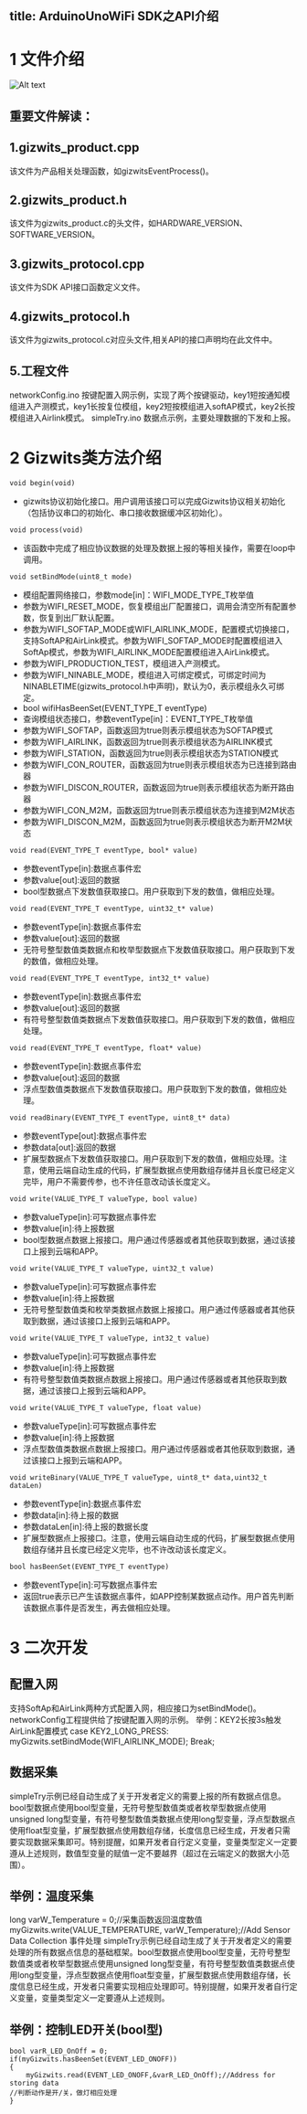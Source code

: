title: ArduinoUnoWiFi SDK之API介绍
----


# 1 文件介绍

![Alt text](/assets/zh-cn/deviceDev/ArduinoUNO/SDK/20170918154251.png)

## 重要文件解读：
## 1.gizwits_product.cpp
该文件为产品相关处理函数，如gizwitsEventProcess()。

## 2.gizwits_product.h
该文件为gizwits_product.c的头文件，如HARDWARE_VERSION、SOFTWARE_VERSION。

## 3.gizwits_protocol.cpp
该文件为SDK API接口函数定义文件。

## 4.gizwits_protocol.h
该文件为gizwits_protocol.c对应头文件,相关API的接口声明均在此文件中。

## 5.工程文件
networkConfig.ino
按键配置入网示例，实现了两个按键驱动，key1短按通知模组进入产测模式，key1长按复位模组，key2短按模组进入softAP模式，key2长按模组进入Airlink模式。
simpleTry.ino
数据点示例，主要处理数据的下发和上报。

# 2 Gizwits类方法介绍
`void begin(void)`
* gizwits协议初始化接口。用户调用该接口可以完成Gizwits协议相关初始化（包括协议串口的初始化、串口接收数据缓冲区初始化）。

`void process(void)`
* 该函数中完成了相应协议数据的处理及数据上报的等相关操作，需要在loop中调用。

`void setBindMode(uint8_t mode)`
* 模组配置网络接口，参数mode[in]：WIFI_MODE_TYPE_T枚举值
* 参数为WIFI_RESET_MODE，恢复模组出厂配置接口，调用会清空所有配置参数，恢复到出厂默认配置。
* 参数为WIFI_SOFTAP_MODE或WIFI_AIRLINK_MODE，配置模式切换接口，支持SoftAP和AirLink模式。参数为WIFI_SOFTAP_MODE时配置模组进入SoftAp模式，参数为WIFI_AIRLINK_MODE配置模组进入AirLink模式。
* 参数为WIFI_PRODUCTION_TEST，模组进入产测模式。
* 参数为WIFI_NINABLE_MODE，模组进入可绑定模式，可绑定时间为NINABLETIME(gizwits_protocol.h中声明)，默认为0，表示模组永久可绑定。
* bool wifiHasBeenSet(EVENT_TYPE_T eventType)
* 查询模组状态接口，参数eventType[in]：EVENT_TYPE_T枚举值
* 参数为WIFI_SOFTAP，函数返回为true则表示模组状态为SOFTAP模式
* 参数为WIFI_AIRLINK，函数返回为true则表示模组状态为AIRLINK模式
* 参数为WIFI_STATION，函数返回为true则表示模组状态为STATION模式
* 参数为WIFI_CON_ROUTER，函数返回为true则表示模组状态为已连接到路由器
* 参数为WIFI_DISCON_ROUTER，函数返回为true则表示模组状态为断开路由器
* 参数为WIFI_CON_M2M，函数返回为true则表示模组状态为连接到M2M状态
* 参数为WIFI_DISCON_M2M，函数返回为true则表示模组状态为断开M2M状态

`void read(EVENT_TYPE_T eventType, bool* value)`
* 参数eventType[in]:数据点事件宏
* 参数value[out]:返回的数据
* bool型数据点下发数值获取接口。用户获取到下发的数值，做相应处理。


`void read(EVENT_TYPE_T eventType, uint32_t* value)`
* 参数eventType[in]:数据点事件宏
* 参数value[out]:返回的数据
* 无符号整型数值类数据点和枚举型数据点下发数值获取接口。用户获取到下发的数值，做相应处理。

`void read(EVENT_TYPE_T eventType, int32_t* value)`
* 参数eventType[in]:数据点事件宏
* 参数value[out]:返回的数据
* 有符号整型数值类数据点下发数值获取接口。用户获取到下发的数值，做相应处理。

`void read(EVENT_TYPE_T eventType, float* value)`
* 参数eventType[in]:数据点事件宏
* 参数value[out]:返回的数据
* 浮点型数值类数据点下发数值获取接口。用户获取到下发的数值，做相应处理。

`void readBinary(EVENT_TYPE_T eventType, uint8_t* data)`
* 参数eventType[out]:数据点事件宏
* 参数data[out]:返回的数据
* 扩展型数据点下发数值获取接口。用户获取到下发的数值，做相应处理。注意，使用云端自动生成的代码，扩展型数据点使用数组存储并且长度已经定义完毕，用户不需要传参，也不许任意改动该长度定义。

`void write(VALUE_TYPE_T valueType, bool value)`
* 参数valueType[in]:可写数据点事件宏
* 参数value[in]:待上报数据
* bool型数据点数据上报接口。用户通过传感器或者其他获取到数据，通过该接口上报到云端和APP。

`void write(VALUE_TYPE_T valueType, uint32_t value)`
* 参数valueType[in]:可写数据点事件宏
* 参数value[in]:待上报数据
* 无符号整型数值类和枚举类数据点数据上报接口。用户通过传感器或者其他获取到数据，通过该接口上报到云端和APP。

`void write(VALUE_TYPE_T valueType, int32_t value)`
* 参数valueType[in]:可写数据点事件宏
* 参数value[in]:待上报数据
* 有符号整型数值类数据点数据上报接口。用户通过传感器或者其他获取到数据，通过该接口上报到云端和APP。

`void write(VALUE_TYPE_T valueType, float value)`
* 参数valueType[in]:可写数据点事件宏
* 参数value[in]:待上报数据
* 浮点型数值类数据点数据上报接口。用户通过传感器或者其他获取到数据，通过该接口上报到云端和APP。

`void writeBinary(VALUE_TYPE_T valueType, uint8_t* data,uint32_t dataLen)`
* 参数eventType[in]:数据点事件宏
* 参数data[in]:待上报的数据
* 参数dataLen[in]:待上报的数据长度
* 扩展型数据点上报接口。注意，使用云端自动生成的代码，扩展型数据点使用数组存储并且长度已经定义完毕，也不许改动该长度定义。

`bool hasBeenSet(EVENT_TYPE_T eventType)`
* 参数eventType[in]:可写数据点事件宏
* 返回true表示已产生该数据点事件，如APP控制某数据点动作。用户首先判断该数据点事件是否发生，再去做相应处理。


# 3 二次开发
## 配置入网
支持SoftAp和AirLink两种方式配置入网，相应接口为setBindMode()。networkConfig工程提供给了按键配置入网的示例。
举例：KEY2长按3s触发AirLink配置模式
case KEY2_LONG_PRESS:
myGizwits.setBindMode(WIFI_AIRLINK_MODE);
Break;

## 数据采集
simpleTry示例已经自动生成了关于开发者定义的需要上报的所有数据点信息。bool型数据点使用bool型变量，无符号整型数值类或者枚举型数据点使用unsigned long型变量，有符号整型数值类数据点使用long型变量，浮点型数据点使用float型变量，扩展型数据点使用数组存储，长度信息已经生成，开发者只需要实现数据采集即可。特别提醒，如果开发者自行定义变量，变量类型定义一定要遵从上述规则，数值型变量的赋值一定不要越界（超过在云端定义的数据大小范围）。

## 举例：温度采集
long varW_Temperature = 0;//采集函数返回温度数值
myGizwits.write(VALUE_TEMPERATURE, varW_Temperature);//Add Sensor Data Collection
事件处理
simpleTry示例已经自动生成了关于开发者定义的需要处理的所有数据点信息的基础框架。bool型数据点使用bool型变量，无符号整型数值类或者枚举型数据点使用unsigned long型变量，有符号整型数值类数据点使用long型变量，浮点型数据点使用float型变量，扩展型数据点使用数组存储，长度信息已经生成，开发者只需要实现相应处理即可。特别提醒，如果开发者自行定义变量，变量类型定义一定要遵从上述规则。

## 举例：控制LED开关(bool型)
```
bool varR_LED_OnOff = 0;
if(myGizwits.hasBeenSet(EVENT_LED_ONOFF))
{
    myGizwits.read(EVENT_LED_ONOFF,&varR_LED_OnOff);//Address for storing data
//判断动作是开/关，做灯相应处理
}
```
